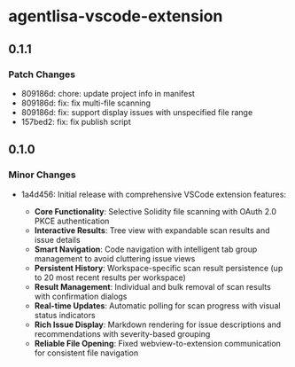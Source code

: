 # agentlisa-vscode-extension

## 0.1.1

### Patch Changes

- 809186d: chore: update project info in manifest
- 809186d: fix: fix multi-file scanning
- 809186d: fix: support display issues with unspecified file range
- 157bed2: fix: fix publish script

## 0.1.0

### Minor Changes

- 1a4d456: Initial release with comprehensive VSCode extension features:

  - **Core Functionality**: Selective Solidity file scanning with OAuth 2.0 PKCE authentication
  - **Interactive Results**: Tree view with expandable scan results and issue details
  - **Smart Navigation**: Code navigation with intelligent tab group management to avoid cluttering issue views
  - **Persistent History**: Workspace-specific scan result persistence (up to 20 most recent results per workspace)
  - **Result Management**: Individual and bulk removal of scan results with confirmation dialogs
  - **Real-time Updates**: Automatic polling for scan progress with visual status indicators
  - **Rich Issue Display**: Markdown rendering for issue descriptions and recommendations with severity-based grouping
  - **Reliable File Opening**: Fixed webview-to-extension communication for consistent file navigation
